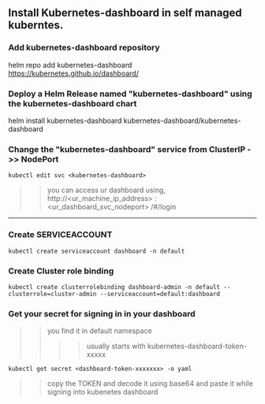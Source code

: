 Install Kubernetes-dashboard in self managed kuberntes.
-------------------------------------------------------

### Add kubernetes-dashboard repository
helm repo add kubernetes-dashboard https://kubernetes.github.io/dashboard/
### Deploy a Helm Release named "kubernetes-dashboard" using the kubernetes-dashboard chart
helm install kubernetes-dashboard kubernetes-dashboard/kubernetes-dashboard


### Change the "kubernetes-dashboard" service from ClusterIP ->> NodePort
```
kubectl edit svc <kubernetes-dashboard>
```
>> you can access ur dashboard using, http://<ur_machine_ip_address> : <ur_dashboard_svc_nodeport> /#/login
-----------------------------------------------------------------------------

### Create SERVICEACCOUNT
```
kubectl create serviceaccount dashboard -n default
```

### Create Cluster role binding
```
kubectl create clusterrolebinding dashboard-admin -n default --clusterrole=cluster-admin --serviceaccount=default:dashboard
```

### Get your secret for signing in in your dashboard
>> you find it in default namespace
>> >> usually starts with kubernetes-dashboard-token-xxxxx
```
kubectl get secret <dashboard-token-xxxxxxx> -o yaml
```
>> copy the TOKEN and decode it using base64 and paste it while signing into kubenetes dashboard
